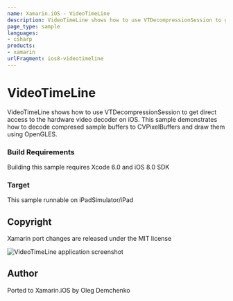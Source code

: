 ```yaml
---
name: Xamarin.iOS - VideoTimeLine
description: VideoTimeLine shows how to use VTDecompressionSession to get direct access to the hardware video decoder on iOS. This sample demonstrates how to...
page_type: sample
languages:
- csharp
products:
- xamarin
urlFragment: ios8-videotimeline
---
```

# VideoTimeLine

VideoTimeLine shows how to use VTDecompressionSession to get direct access to the hardware video decoder on iOS. This sample demonstrates how to decode compresed sample buffers to CVPixelBuffers and draw them using OpenGLES.

### Build Requirements

Building this sample requires Xcode 6.0 and iOS 8.0 SDK

### Target

This sample runnable on iPadSimulator/iPad

## Copyright

Xamarin port changes are released under the MIT license

![VideoTimeLine application screenshot](Screenshots/1.jpg "VideoTimeLine application screenshot")

## Author

Ported to Xamarin.iOS by Oleg Demchenko
